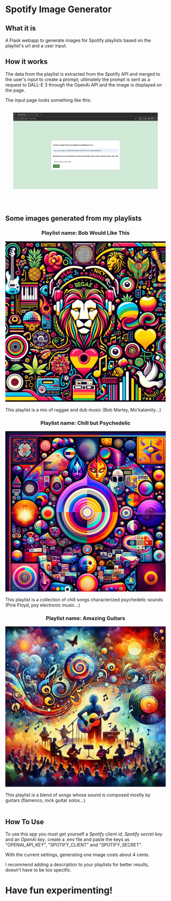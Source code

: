 # Spotify Image Generator

## What it is 
A Flask webapp to generate images for Spotify playlists based on the playlist's url and a user input.

## How it works
The data from the playlist is extracted from the Spotify API and merged to the user's input to create a prompt; ultimately the prompt is sent as a request to DALL-E 3 through the OpenAi API and the image is displayed on the page.

The input page looks something like this:
<br>
<br>
<p align="center">
  <img src="/images/index2.png" width=90%>
</p>
<br>
<br>

## Some images generated from my playlists

<h3 align="center">Playlist name: Bob Would Like This</h3>

<p align="center">
  <img src="/images/Bob%20would%20like%20this.jpg" width="600">
</p>
This playlist is a mix of raggae and dub music (Bob Marley, Mo'kalamity...)
<br>

<h3 align="center">Playlist name: Chill but Psychedelic</h3>

<p align="center">
  <img src="/images/z_Chill%20but%20Psychedelic.jpg" width="600">
</p>
This playlist is a collection of chill songs characterized psychedelic sounds (Pink Floyd, psy electronic music...)
<br>

<h3 align="center">Playlist name: Amazing Guitars</h3>

<p align="center">
  <img src="/images/z_Amazing%20Guitars.jpg" width="600">
</p>
This playlist is a blend of songs whose sound is composed mostly by guitars (flamenco, rock guitar solos...)
<br>
<br>

## How To Use

To use this app you must get yourself a *Spotify client id*, *Spotify secret key* and an *OpenAi key*, create a .env file and paste the keys as "OPENAI_API_KEY", "SPOTIFY_CLIENT" and "SPOTIFY_SECRET". 

With the current settings, generating one image costs about 4 cents.

I recommend adding a description to your playlists for better results, doesn't have to be too specific.

# Have fun experimenting!


